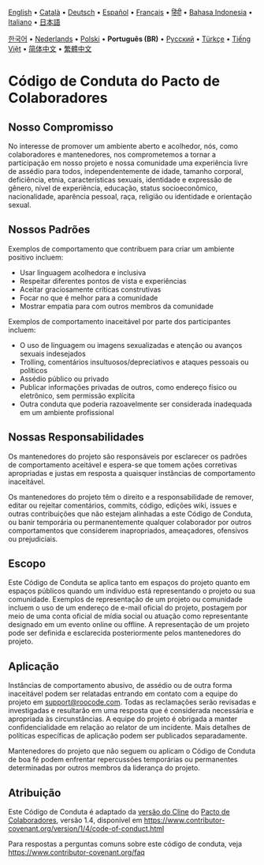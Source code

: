 [English](../../CODE_OF_CONDUCT.md) • [Català](../ca/CODE_OF_CONDUCT.md) • [Deutsch](../de/CODE_OF_CONDUCT.md) • [Español](../es/CODE_OF_CONDUCT.md) • [Français](../fr/CODE_OF_CONDUCT.md) • [हिंदी](../hi/CODE_OF_CONDUCT.md) • [Bahasa Indonesia](../id/CODE_OF_CONDUCT.md) • [Italiano](../it/CODE_OF_CONDUCT.md) • [日本語](../ja/CODE_OF_CONDUCT.md)

[한국어](../ko/CODE_OF_CONDUCT.md) • [Nederlands](../nl/CODE_OF_CONDUCT.md) • [Polski](../pl/CODE_OF_CONDUCT.md) • <b>Português (BR)</b> • [Русский](../ru/CODE_OF_CONDUCT.md) • [Türkçe](../tr/CODE_OF_CONDUCT.md) • [Tiếng Việt](../vi/CODE_OF_CONDUCT.md) • [简体中文](../zh-CN/CODE_OF_CONDUCT.md) • [繁體中文](../zh-TW/CODE_OF_CONDUCT.md)

# Código de Conduta do Pacto de Colaboradores

## Nosso Compromisso

No interesse de promover um ambiente aberto e acolhedor, nós, como
colaboradores e mantenedores, nos comprometemos a tornar a participação em nosso projeto e
nossa comunidade uma experiência livre de assédio para todos, independentemente de idade, tamanho
corporal, deficiência, etnia, características sexuais, identidade e expressão de gênero,
nível de experiência, educação, status socioeconômico, nacionalidade, aparência
pessoal, raça, religião ou identidade e orientação sexual.

## Nossos Padrões

Exemplos de comportamento que contribuem para criar um ambiente positivo
incluem:

- Usar linguagem acolhedora e inclusiva
- Respeitar diferentes pontos de vista e experiências
- Aceitar graciosamente críticas construtivas
- Focar no que é melhor para a comunidade
- Mostrar empatia para com outros membros da comunidade

Exemplos de comportamento inaceitável por parte dos participantes incluem:

- O uso de linguagem ou imagens sexualizadas e atenção ou
  avanços sexuais indesejados
- Trolling, comentários insultuosos/depreciativos e ataques pessoais ou políticos
- Assédio público ou privado
- Publicar informações privadas de outros, como endereço físico ou eletrônico,
  sem permissão explícita
- Outra conduta que poderia razoavelmente ser considerada inadequada em um
  ambiente profissional

## Nossas Responsabilidades

Os mantenedores do projeto são responsáveis por esclarecer os padrões de comportamento
aceitável e espera-se que tomem ações corretivas apropriadas e justas em
resposta a quaisquer instâncias de comportamento inaceitável.

Os mantenedores do projeto têm o direito e a responsabilidade de remover, editar ou
rejeitar comentários, commits, código, edições wiki, issues e outras contribuições
que não estejam alinhadas a este Código de Conduta, ou banir temporária ou
permanentemente qualquer colaborador por outros comportamentos que considerem inapropriados,
ameaçadores, ofensivos ou prejudiciais.

## Escopo

Este Código de Conduta se aplica tanto em espaços do projeto quanto em espaços públicos
quando um indivíduo está representando o projeto ou sua comunidade. Exemplos de
representação de um projeto ou comunidade incluem o uso de um endereço de e-mail oficial do projeto,
postagem por meio de uma conta oficial de mídia social ou atuação como representante designado
em um evento online ou offline. A representação de um projeto pode ser
definida e esclarecida posteriormente pelos mantenedores do projeto.

## Aplicação

Instâncias de comportamento abusivo, de assédio ou de outra forma inaceitável podem ser
relatadas entrando em contato com a equipe do projeto em support@roocode.com. Todas as reclamações
serão revisadas e investigadas e resultarão em uma resposta que
é considerada necessária e apropriada às circunstâncias. A equipe do projeto é
obrigada a manter confidencialidade em relação ao relator de um incidente.
Mais detalhes de políticas específicas de aplicação podem ser publicados separadamente.

Mantenedores do projeto que não seguem ou aplicam o Código de Conduta de boa
fé podem enfrentar repercussões temporárias ou permanentes determinadas por outros
membros da liderança do projeto.

## Atribuição

Este Código de Conduta é adaptado da [versão do Cline][cline_coc] do [Pacto de Colaboradores][homepage], versão 1.4,
disponível em https://www.contributor-covenant.org/version/1/4/code-of-conduct.html

[cline_coc]: https://github.com/cline/cline/blob/main/CODE_OF_CONDUCT.md
[homepage]: https://www.contributor-covenant.org

Para respostas a perguntas comuns sobre este código de conduta, veja
https://www.contributor-covenant.org/faq
